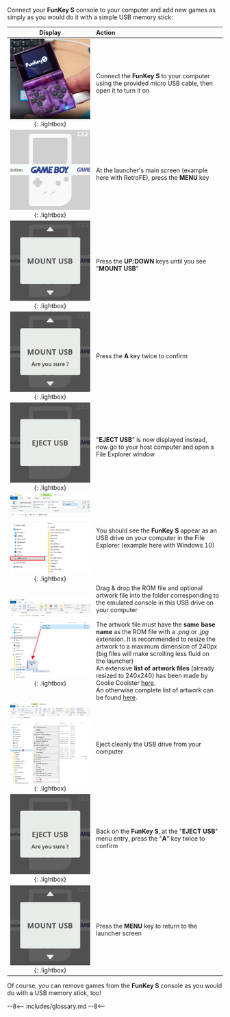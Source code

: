 Connect your **FunKey S** console to your computer and add new games
as simply as you would do it with a simple USB memory stick:

|                         **Display**                          | **Action**                                                   |
| :----------------------------------------------------------: | :----------------------------------------------------------- |
| ![PC Connection](/assets/images/Connection_PC.png){: .lightbox} | Connect the **FunKey S** to your computer using the provided micro USB cable, then open it to turn it on |
|     ![RetroFE](/assets/images/RetroFE.png){: .lightbox}      | At the launcher's main screen (example here with RetroFE), press the **MENU** key |
|   ![Mount USB](/assets/images/Mount_USB.png){: .lightbox}    | Press the **UP**/**DOWN** keys until you see "**MOUNT USB**" |
| ![Mount USB Are you sure](/assets/images/Mount_USB_are_you_sure.png){: .lightbox} | Press the **A** key twice to confirm                         |
|   ![Eject USB](/assets/images/Eject_USB.png){: .lightbox}    | "**EJECT USB**" is now displayed instead, now go to your host computer and open a File Explorer window |
|   ![USB Drive](/assets/images/USB_Drive.png){: .lightbox}    | You should see the **FunKey S** appear as an USB drive on your computer in the File Explorer (example here with Windows 10) |
|    ![Copy ROM](/assets/images/Copy_ROM.png){: .lightbox}     | Drag & drop the ROM file and optional artwork file  into the folder corresponding to the emulated console in this USB drive on your computer<br /><br />The artwork file must have the **same base name** as the ROM file with a _.png_ or _.jpg_ extension. It is recommended to resize the artwork to a maximum dimension of 240px (big files will make scrolling less fluid on the launcher)<br />An extensive **list of artwork files** (already resized to 240x240) has been made by Coolie Coolster <a href="https://drive.google.com/drive/folders/1UY4J8b6eMtG_IEtvHLOqGLm-DSgMkokA" target="_blank">here</a>. <br />An otherwise complete list of artwork can be found <a href="https://github.com/libretro-thumbnails/libretro-thumbnails" target="_blank">here</a>. |
| ![Eject Drive](/assets/images/Eject_Drive.png){: .lightbox}  | Eject cleanly the USB drive from your computer               |
| ![Eject USB Are you sure](/assets/images/Eject_USB_are_you_sure.png){: .lightbox} | Back on the **FunKey S**, at the "**EJECT USB**" menu entry, press the "**A**" key twice to confirm |
|  ![Unmount USB](/assets/images/Mount_USB.png){: .lightbox}   | Press the **MENU** key to return to the launcher screen      |

Of course, you can remove games from the **FunKey S** console as you
would do with a USB memory stick, too!

--8<--
includes/glossary.md
--8<--

